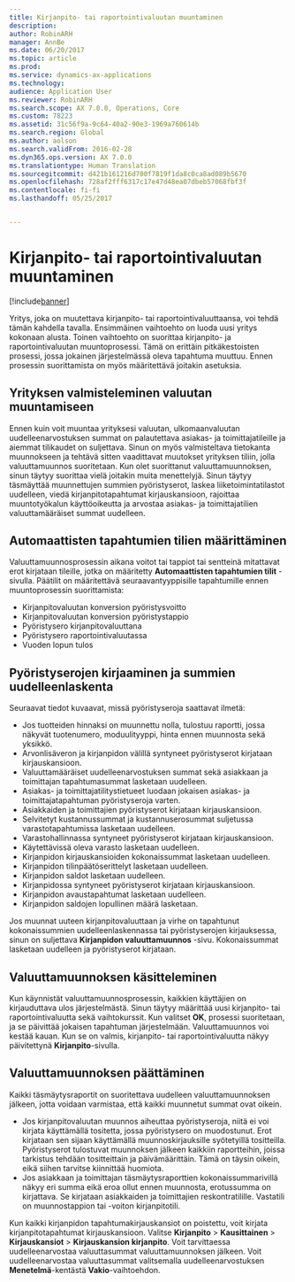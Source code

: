 ```yaml
---
title: Kirjanpito- tai raportointivaluutan muuntaminen
description: 
author: RobinARH
manager: AnnBe
ms.date: 06/20/2017
ms.topic: article
ms.prod: 
ms.service: dynamics-ax-applications
ms.technology: 
audience: Application User
ms.reviewer: RobinARH
ms.search.scope: AX 7.0.0, Operations, Core
ms.custom: 78223
ms.assetid: 31c56f9a-9c64-40a2-90e3-1969a760614b
ms.search.region: Global
ms.author: aolson
ms.search.validFrom: 2016-02-28
ms.dyn365.ops.version: AX 7.0.0
ms.translationtype: Human Translation
ms.sourcegitcommit: d421b161216d700f7819f1da8c0ca8ad089b5670
ms.openlocfilehash: 728af2fff6317c17e47d48ea07dbeb57068fbf3f
ms.contentlocale: fi-fi
ms.lasthandoff: 05/25/2017


---
```


# <a name="convert-accounting-or-reporting-currencies"></a>Kirjanpito- tai raportointivaluutan muuntaminen

[!include[banner](../includes/banner.md)]




Yritys, joka on muutettava kirjanpito- tai raportointivaluuttaansa, voi tehdä tämän kahdella tavalla. Ensimmäinen vaihtoehto on luoda uusi yritys kokonaan alusta. Toinen vaihtoehto on suorittaa kirjanpito- ja raportointivaluutan muuntoprosessi. Tämä on erittäin pitkäkestoisten prosessi, jossa jokainen järjestelmässä oleva tapahtuma muuttuu. Ennen prosessin suorittamista on myös määritettävä joitakin asetuksia.

## <a name="preparing-the-legal-entity-for-currency-conversion"></a>Yrityksen valmisteleminen valuutan muuntamiseen
Ennen kuin voit muuntaa yrityksesi valuutan, ulkomaanvaluutan uudelleenarvostuksen summat on palautettava asiakas- ja toimittajatileille ja aiemmat tilikaudet on suljettava. Sinun on myös valmisteltava tietokanta muunnokseen ja tehtävä sitten vaadittavat muutokset yrityksen tiliin, jolla valuuttamuunnos suoritetaan. Kun olet suorittanut valuuttamuunnoksen, sinun täytyy suorittaa vielä joitakin muita menettelyjä. Sinun täytyy täsmäyttää muunnettujen summien pyöristyserot, laskea liiketoimintatilastot uudelleen, viedä kirjanpitotapahtumat kirjauskansioon, rajoittaa muuntotyökalun käyttöoikeutta ja arvostaa asiakas- ja toimittajatilien valuuttamääräiset summat uudelleen.

## <a name="setting-up-accounts-for-automatic-transactions"></a>Automaattisten tapahtumien tilien määrittäminen
Valuuttamuunnosprosessin aikana voitot tai tappiot tai sentteinä mitattavat erot kirjataan tileille, jotka on määritetty **Automaattisten tapahtumien tilit** -sivulla. Päätilit on määritettävä seuraavantyyppisille tapahtumille ennen muuntoprosessin suorittamista:

-   Kirjanpitovaluutan konversion pyöristysvoitto
-   Kirjanpitovaluutan konversion pyöristystappio
-   Pyöristysero kirjanpitovaluuttana
-   Pyöristysero raportointivaluutassa
-   Vuoden lopun tulos

## <a name="posting-rounding-differences-and-sum-recalculations"></a>Pyöristyserojen kirjaaminen ja summien uudelleenlaskenta
Seuraavat tiedot kuvaavat, missä pyöristyseroja saattavat ilmetä:

-   Jos tuotteiden hinnaksi on muunnettu nolla, tulostuu raportti, jossa näkyvät tuotenumero, moduulityyppi, hinta ennen muunnosta sekä yksikkö.
-   Arvonlisäveron ja kirjanpidon välillä syntyneet pyöristyserot kirjataan kirjauskansioon.
-   Valuuttamääräiset uudelleenarvostuksen summat sekä asiakkaan ja toimittajan tapahtumasummat lasketaan uudelleen.
-   Asiakas- ja toimittajatilitystietueet luodaan jokaisen asiakas- ja toimittajatapahtuman pyöristyseroja varten.
-   Asiakkaiden ja toimittajien pyöristyserot kirjataan kirjauskansioon.
-   Selvitetyt kustannussummat ja kustannuserosummat suljetussa varastotapahtumissa lasketaan uudelleen.
-   Varastohallinnassa syntyneet pyöristyserot kirjataan kirjauskansioon.
-   Käytettävissä oleva varasto lasketaan uudelleen.
-   Kirjanpidon kirjauskansioiden kokonaissummat lasketaan uudelleen.
-   Kirjanpidon tilinpäätöserittelyt lasketaan uudelleen.
-   Kirjanpidon saldot lasketaan uudelleen.
-   Kirjanpidossa syntyneet pyöristyserot kirjataan kirjauskansioon.
-   Kirjanpidon avaustapahtumat lasketaan uudelleen.
-   Kirjanpidon saldojen lopullinen määrä lasketaan.

Jos muunnat uuteen kirjanpitovaluuttaan ja virhe on tapahtunut kokonaissummien uudelleenlaskennassa tai pyöristyserojen kirjauksessa, sinun on suljettava **Kirjanpidon valuuttamuunnos** -sivu. Kokonaissummat lasketaan uudelleen ja pyöristyserot kirjataan.

## <a name="processing-the-currency-conversion"></a>Valuuttamuunnoksen käsitteleminen
Kun käynnistät valuuttamuunnosprosessin, kaikkien käyttäjien on kirjauduttava ulos järjestelmästä. Sinun täytyy määrittää uusi kirjanpito- tai raportointivaluutta sekä vaihtokurssit. Kun valitset **OK**, prosessi suoritetaan, ja se päivittää jokaisen tapahtuman järjestelmään. Valuuttamuunnos voi kestää kauan. Kun se on valmis, kirjanpito- tai raportointivaluutta näkyy päivitettynä **Kirjanpito**-sivulla.

## <a name="completing-the-currency-conversion"></a>Valuuttamuunnoksen päättäminen
Kaikki täsmäytysraportit on suoritettava uudelleen valuuttamuunnoksen jälkeen, jotta voidaan varmistaa, että kaikki muunnetut summat ovat oikein.

-   Jos kirjanpitovaluutan muunnos aiheuttaa pyöristyseroja, niitä ei voi kirjata käyttämällä tositetta, jossa pyöristysero on muodostunut. Erot kirjataan sen sijaan käyttämällä muunnoskirjauksille syötetyillä tositteilla. Pyöristyserot tulostuvat muunnoksen jälkeen kaikkiin raportteihin, joissa tarkistus tehdään tositteittain ja päivämäärittäin. Tämä on täysin oikein, eikä siihen tarvitse kiinnittää huomiota.
-   Jos asiakkaan ja toimittajan täsmäytysraporttien kokonaissummarivillä näkyy eri summa eikä eroa ollut ennen muunnosta, erotussumma on kirjattava. Se kirjataan asiakkaiden ja toimittajien reskontratilille. Vastatili on muunnostappion tai -voiton kirjanpitotili.

Kun kaikki kirjanpidon tapahtumakirjauskansiot on poistettu, voit kirjata kirjanpitotapahtumat kirjauskansioon. Valitse **Kirjanpito** &gt; **Kausittainen** &gt; **Kirjauskansiot** &gt; **Kirjauskansion kirjanpito**. Voit tarvittaessa uudelleenarvostaa valuuttasummat valuuttamuunnoksen jälkeen. Voit uudelleenarvostaa valuuttasummat valitsemalla uudelleenarvostuksen **Menetelmä**-kentästä **Vakio**-vaihtoehdon.




